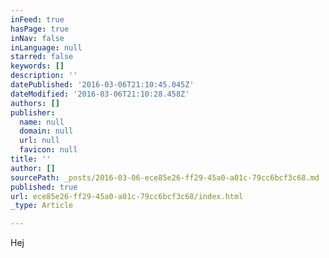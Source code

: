 ```yaml
---
inFeed: true
hasPage: true
inNav: false
inLanguage: null
starred: false
keywords: []
description: ''
datePublished: '2016-03-06T21:10:45.045Z'
dateModified: '2016-03-06T21:10:28.458Z'
authors: []
publisher:
  name: null
  domain: null
  url: null
  favicon: null
title: ''
author: []
sourcePath: _posts/2016-03-06-ece85e26-ff29-45a0-a01c-79cc6bcf3c68.md
published: true
url: ece85e26-ff29-45a0-a01c-79cc6bcf3c68/index.html
_type: Article

---
```

Hej